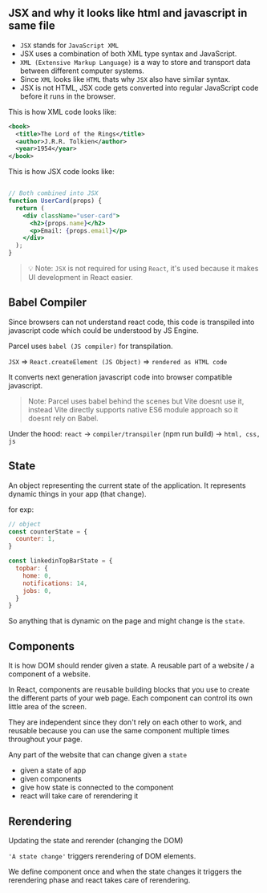 ## JSX and why it looks like html and javascript in same file

- `JSX` stands for `JavaScript XML`
- JSX uses a combination of both XML type syntax and JavaScript. 
- `XML (Extensive Markup Language)` is a way to store and transport data between different computer systems.
- Since `XML` looks like `HTML` thats why `JSX` also have similar syntax.
- JSX is not HTML, JSX code gets converted into regular JavaScript code before it runs in the browser.

This is how XML code looks like:
```xml
<book>
  <title>The Lord of the Rings</title>
  <author>J.R.R. Tolkien</author>
  <year>1954</year>
</book>
```

This is how JSX code looks like:
```jsx

// Both combined into JSX 
function UserCard(props) {
  return (
    <div className="user-card">
      <h2>{props.name}</h2>
      <p>Email: {props.email}</p>
    </div>
  );
}

```

> 💡 Note: `JSX` is not required for using `React`, it's used because it makes UI development in React easier.

## Babel Compiler
Since browsers can not understand react code, this code is transpiled into javascript code which could be understood by JS Engine.

Parcel uses `babel (JS compiler)` for transpilation.

`JSX` => `React.createElement (JS Object)` => `rendered as HTML code`

It converts next generation javascript code into browser compatible javascript.

> Note: Parcel uses babel behind the scenes but Vite doesnt use it, instead Vite directly supports native ES6 module approach so it doesnt rely on Babel.

Under the hood: `react` -> `compiler/transpiler` (npm run build) -> `html, css, js`

## State 

An object representing the current state of the application. It represents dynamic things in your app (that change).

for exp: 
```js
// object
const counterState = {
  counter: 1,
}

const linkedinTopBarState = {
  topbar: {
    home: 0,
    notifications: 14,
    jobs: 0,
  }
}
```

So anything that is dynamic on the page and might change is the `state`.

## Components

It is how DOM should render given a state. A reusable part of a website / a component of a website.

In React, components are reusable building blocks that you use to create the different parts of your web page. Each component can control its own little area of the screen.

They are independent since they don't rely on each other to work, and reusable because you can use the same component multiple times throughout your page.

Any part of the website that can change given a `state`

- given a state of app
- given components
- give how state is connected to the component
- react will take care of rerendering it

## Rerendering
Updating the state and rerender (changing the DOM)

`'A state change'` triggers rerendering of DOM elements.

We define component once and when the state changes it triggers the rerendering phase and react takes care of rerendering.
